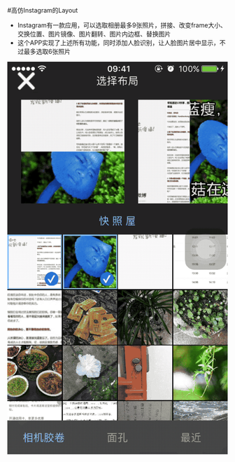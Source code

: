 #高仿Instagram的Layout
* Instagram有一款应用，可以选取相册最多9张照片，拼接、改变frame大小、交换位置、图片镜像、图片翻转、图片内边框、替换图片
* 这个APP实现了上述所有功能，同时添加人脸识别，让人脸图片居中显示，不过最多选取6张照片

![直接上图](https://github.com/supergithuber/Layout-for-Instagram/blob/master/layout.gif)